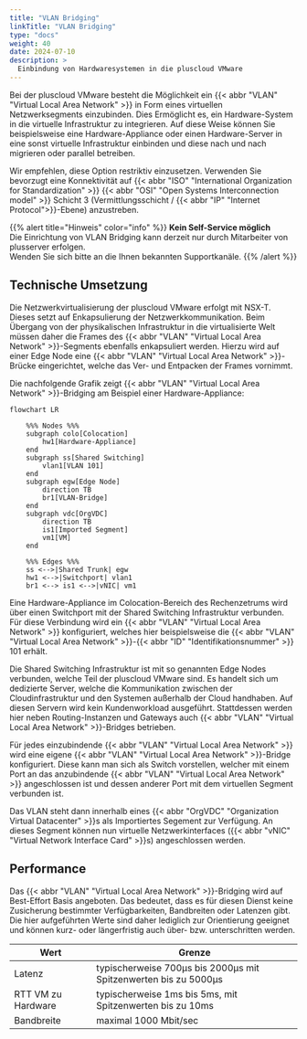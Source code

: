 ```yaml
---
title: "VLAN Bridging"
linkTitle: "VLAN Bridging"
type: "docs"
weight: 40
date: 2024-07-10
description: >
  Einbindung von Hardwaresystemen in die pluscloud VMware
---
```


Bei der pluscloud VMware besteht die Möglichkeit ein {{< abbr "VLAN" "Virtual Local Area Network" >}} in Form eines virtuellen Netzwerksegments einzubinden.
Dies Ermöglicht es, ein Hardware-System in die virtuelle Infrastruktur zu integrieren.
Auf diese Weise können Sie beispielsweise eine Hardware-Appliance oder einen Hardware-Server in eine sonst virtuelle Infrastruktur einbinden und diese nach und nach migrieren oder parallel betreiben.

Wir empfehlen, diese Option restriktiv einzusetzen.
Verwenden Sie bevorzugt eine Konnektivität auf {{< abbr "ISO" "International Organization for Standardization" >}} {{< abbr "OSI" "Open Systems Interconnection model" >}} Schicht 3 (Vermittlungsschicht / {{< abbr "IP" "Internet Protocol">}}-Ebene) anzustreben.

{{% alert title="Hinweis" color="info" %}}
**Kein Self-Service möglich**  
Die Einrichtung von VLAN Bridging kann derzeit nur durch Mitarbeiter von plusserver erfolgen.  
Wenden Sie sich bitte an die Ihnen bekannten Supportkanäle.
{{% /alert %}}

## Technische Umsetzung

Die Netzwerkvirtualisierung der pluscloud VMware erfolgt mit NSX-T.
Dieses setzt auf Enkapsulierung der Netzwerkkommunikation.
Beim Übergang von der physikalischen Infrastruktur in die virtualisierte Welt müssen daher die Frames des {{< abbr "VLAN" "Virtual Local Area Network" >}}-Segments ebenfalls enkapsuliert werden.
Hierzu wird auf einer Edge Node eine {{< abbr "VLAN" "Virtual Local Area Network" >}}-Brücke eingerichtet, welche das Ver- und Entpacken der Frames vornimmt.

Die nachfolgende Grafik zeigt {{< abbr "VLAN" "Virtual Local Area Network" >}}-Bridging am Beispiel einer Hardware-Appliance:

```mermaid
flowchart LR

    %%% Nodes %%%
    subgraph colo[Colocation]
        hw1[Hardware-Appliance]
    end
    subgraph ss[Shared Switching]
        vlan1[VLAN 101]
    end
    subgraph egw[Edge Node]
        direction TB
        br1[VLAN-Bridge]
    end
    subgraph vdc[OrgVDC]
        direction TB
        is1[Imported Segment]
        vm1[VM]
    end

    %%% Edges %%%
    ss <-->|Shared Trunk| egw
    hw1 <-->|Switchport| vlan1 
    br1 <--> is1 <-->|vNIC| vm1
```

Eine Hardware-Appliance im Colocation-Bereich des Rechenzetrums wird über einen Switchport mit der Shared Switching Infrastruktur verbunden.
Für diese Verbindung wird ein {{< abbr "VLAN" "Virtual Local Area Network" >}} konfiguriert, welches hier beispielsweise die {{< abbr "VLAN" "Virtual Local Area Network" >}}-{{< abbr "ID" "Identifikationsnummer" >}} 101 erhält.

Die Shared Switching Infrastruktur ist mit so genannten Edge Nodes verbunden, welche Teil der pluscloud VMware sind.
Es handelt sich um dedizierte Server, welche die Kommunikation zwischen der Cloudinfrastruktur und den Systemen außerhalb der Cloud handhaben.
Auf diesen Servern wird kein Kundenworkload ausgeführt.
Stattdessen werden hier neben Routing-Instanzen und Gateways auch {{< abbr "VLAN" "Virtual Local Area Network" >}}-Bridges betrieben.

Für jedes einzubindende {{< abbr "VLAN" "Virtual Local Area Network" >}} wird eine eigene {{< abbr "VLAN" "Virtual Local Area Network" >}}-Bridge konfiguriert.
Diese kann man sich als Switch vorstellen, welcher mit einem Port an das anzubindende {{< abbr "VLAN" "Virtual Local Area Network" >}} angeschlossen ist und dessen anderer Port mit dem virtuellen Segment verbunden ist.

Das VLAN steht dann innerhalb eines {{< abbr "OrgVDC" "Organization Virtual Datacenter" >}}s als Importiertes Segement zur Verfügung. An dieses Segment können nun virtuelle Netzwerkinterfaces ({{< abbr "vNIC" "Virtual Network Interface Card" >}}s) angeschlossen werden.

## Performance

Das {{< abbr "VLAN" "Virtual Local Area Network" >}}-Bridging wird auf Best-Effort Basis angeboten.
Das bedeutet, dass es für diesen Dienst keine Zusicherung bestimmter Verfügbarkeiten, Bandbreiten oder Latenzen gibt.
Die hier aufgeführten Werte sind daher lediglich zur Orientierung geeignet und können kurz- oder längerfristig auch über- bzw. unterschritten werden.

| Wert                | Grenze                                                          |
|---------------------|-----------------------------------------------------------------|
| Latenz              | typischerweise 700µs bis 2000µs mit Spitzenwerten bis zu 5000µs |
| RTT VM zu Hardware  | typischerweise 1ms bis 5ms, mit Spitzenwerten bis zu 10ms       |
| Bandbreite          | maximal 1000 Mbit/sec                                           |
